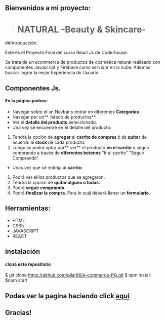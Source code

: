  ## Bienvenidos a  mi proyecto: 
 
>  #  NATURAL -Beauty & Skincare- 

##Introducción:

Este es el Proyecto Final del curso React Js de Coderhouse.

Se trata de un ecommerce de productos de cosmética natural realizado con componentes Javascript y Firebase como servidor en la nube. Además buscar lograr la mejor Experiencia de Usuario.

## Componentes Js. 
#### En la página podras:

- Navegar sobre el un Navbar y entrar en diferentes **Categorias** .
- Navegar por un** listado de productos**.
- Ver el **detalle del producto**  seleccionado.
- Una vez se encuentre en el detalle del producto:
1. Tendrá la opción de **agregar** al **carrito de compras** ó de **quitar** de acuerdo al **stock** de cada producto. 
2. Luego se podrá optar por** ver** el producto **en el carrito** ó seguir comprando a través de **diferentes botones** "Ir al carrito" "Seguir Comprando".

- Unas vez que se redirija al **carrito**:

1. Podrá ver el/los productos que se agregaron.
2. Tendrá la opción de **quitar alguno o todos**.
3. Podrá **seguir comprando**.
4. Podrá **finalizar la compra**. Para lo cuál deberá llenar un **formulario**.

## Herramientas:

- HTML
- CSS5
- JAVASCRIPT
- REACT 

## Instalación 

#### clona este repositorio

$ git clone https://github.com/pilar86/e-commerce-PG.git
$ npm  install
$npm start

## Podes ver la pagina  haciendo click [aquí](http://https://e-commerce-pg.vercel.app/home "Natural")
## Gracias!
